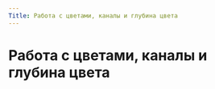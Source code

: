```yaml
---
Title: Работа с цветами, каналы и глубина цвета
---
```



Работа с цветами, каналы и глубина цвета
========================================

<!-- TOC -->
